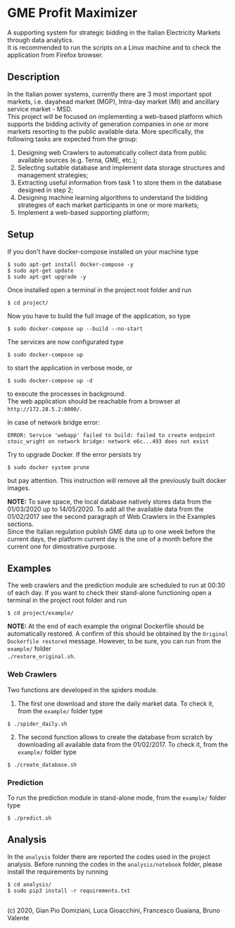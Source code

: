 # GME Profit Maximizer
A supporting system for strategic bidding in the Italian Electricity Markets through data analytics.  
It is recommended to run the scripts on a Linux machine and to check the application from Firefox browser.

## Description
In the Italian power systems, currently there are 3 most important spot markets, i.e. dayahead market (MGP), Intra-day market (MI) and ancillary service market - MSD.  
This project will be focused on implementing a web-based platform which supports the bidding activity of generation companies in one or more markets resorting to the public available data. 
More specifically, the following tasks are expected from the group:  
1. Designing web Crawlers to automatically collect data from public available sources (e.g. Terna, GME, etc.);  
2. Selecting suitable database and implement data storage structures and management strategies;  
3. Extracting useful information from task 1 to store them in the database designed in step 2;  
4. Designing machine learning algorithms to understand the bidding strategies of each market participants in one or more markets;  
5. Implement a web-based supporting platform;

## Setup
If you don't have docker-compose installed on your machine type  
```
$ sudo apt-get install docker-compose -y
$ sudo apt-get update
$ sudo apt-get upgrade -y
```  
Once installed open a terminal in the project root folder and run  
```
$ cd project/
```  
Now you have to build the full image of the application, so type  
```
$ sudo docker-compose up --build --no-start
```  
The services are now configurated type  
```  
$ sudo docker-compose up 
```  
to start the application in verbose mode, or  
```  
$ sudo docker-compose up -d
```  
to execute the processes in background.  
The web application should be reachable from a browser at ```http://172.28.5.2:8000/```.  

In case of network bridge error:
``` 
ERROR: Service 'webapp' failed to build: failed to create endpoint stoic_wright on network bridge: network e6c...493 does not exist
``` 
Try to upgrade Docker. If the error persists try
``` 
$ sudo docker system prune
``` 
but pay attention. This instruction will remove all the previously built docker images.

**NOTE:** To save space, the local database natively stores data from the 01/03/2020 up to 14/05/2020. To add all the available data from the 01/02/2017 see the second paragraph of Web Crawlers in the Examples sections.  
Since the Italian regulation publish GME data up to one week before the current days, the platform current day is the one of a month before the current one for dimostrative purpose.

## Examples
The web crawlers and the prediction module are scheduled to run at 00:30 of each day. If you want to check their stand-alone functioning open a terminal in the project root folder and run  
```
$ cd project/example/
```   
**NOTE:** At the end of each example the original Dockerfile should be automatically restored. A confirm of this should be obtained by the ```Original Dockerfile restored``` message. However, to be sure, you can run from the ```example/``` folder  
```./restore_original.sh```.

### Web Crawlers
Two functions are developed in the spiders module.  
1. The first one download and store the daily market data. To check it, from the ```example/``` folder type

```
$ ./spider_daily.sh
```

2. The second function allows to create the database from scratch by downloading all available data from the 01/02/2017. To check it, from the ```example/``` folder type  

```
$ ./create_database.sh
```

### Prediction
To run the prediction module in stand-alone mode, from the ```example/``` folder type  

```
$ ./predict.sh
```

## Analysis
In the ```analysis``` folder there are reported the codes used in the project analysis.
Before running the codes in the ```analysis/notebook``` folder, please install
the requirements by running
```
$ cd analysis/
$ sudo pip3 install -r requirements.txt
```

## 
(c) 2020, Gian Pio Domiziani, Luca Gioacchini, Francesco Guaiana, Bruno Valente

